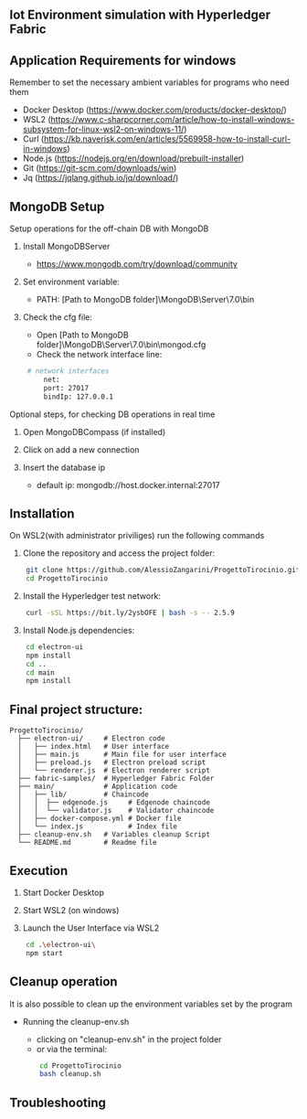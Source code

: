 ## Iot Environment simulation with Hyperledger Fabric

## Application Requirements for windows
Remember to set the necessary ambient variables for programs who need them
- Docker Desktop (https://www.docker.com/products/docker-desktop/)
- WSL2 (https://www.c-sharpcorner.com/article/how-to-install-windows-subsystem-for-linux-wsl2-on-windows-11/)
- Curl (https://kb.naverisk.com/en/articles/5569958-how-to-install-curl-in-windows)
- Node.js (https://nodejs.org/en/download/prebuilt-installer)
- Git (https://git-scm.com/downloads/win)
- Jq (https://jqlang.github.io/jq/download/)


## MongoDB Setup
Setup operations for the off-chain DB with MongoDB

1. Install MongoDBServer 
   - https://www.mongodb.com/try/download/community

2. Set environment variable:
   - PATH: [Path to MongoDB folder]\MongoDB\Server\7.0\bin

3. Check the cfg file:
   - Open [Path to MongoDB folder]\MongoDB\Server\7.0\bin\mongod.cfg
   - Check the network interface line:
   ```bash
    # network interfaces
        net:
        port: 27017
        bindIp: 127.0.0.1
    ```
            
Optional steps, for checking DB operations in real time

1. Open MongoDBCompass (if installed)

2. Click on add a new connection

3. Insert the database ip
   - default ip: mongodb://host.docker.internal:27017

## Installation
On WSL2(with administrator priviliges) run the following commands

1. Clone the repository and access the project folder:
```bash
    git clone https://github.com/AlessioZangarini/ProgettoTirocinio.git
    cd ProgettoTirocinio
```
2. Install the Hyperledger test network:
```bash
    curl -sSL https://bit.ly/2ysbOFE | bash -s -- 2.5.9
```
3. Install Node.js dependencies:
```bash
    cd electron-ui
    npm install
    cd ..
    cd main
    npm install
```
## Final project structure:
```
ProgettoTirocinio/
  ├── electron-ui/     # Electron code
  │   ├── index.html   # User interface
  │   ├── main.js      # Main file for user interface
  │   ├── preload.js   # Electron preload script
  │   └── renderer.js  # Electron renderer script
  ├── fabric-samples/  # Hyperledger Fabric Folder
  ├── main/            # Application code
  │   ├── lib/         # Chaincode 
  │   │  ├── edgenode.js     # Edgenode chaincode
  │   │  └── validator.js    # Validator chaincode
  │   ├── docker-compose.yml # Docker file
  │   └── index.js           # Index file
  ├── cleanup-env.sh   # Variables cleanup Script
  └── README.md        # Readme file
```
## Execution

1. Start Docker Desktop

2. Start WSL2 (on windows)

3. Launch the User Interface via WSL2
```bash
    cd .\electron-ui\
    npm start
```
 
## Cleanup operation
It is also possible to clean up the environment variables set by the program
- Running the cleanup-env.sh
    - clicking on "cleanup-env.sh" in the project folder
    - or via the terminal:

    ```bash
        cd ProgettoTirocinio
        bash cleanup.sh
    ```

## Troubleshooting